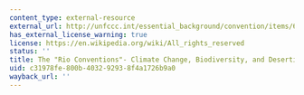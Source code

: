 ```yaml
---
content_type: external-resource
external_url: http://unfccc.int/essential_background/convention/items/6036.php
has_external_license_warning: true
license: https://en.wikipedia.org/wiki/All_rights_reserved
status: ''
title: The "Rio Conventions"- Climate Change, Biodiversity, and Desertification
uid: c31978fe-800b-4032-9293-8f4a1726b9a0
wayback_url: ''
---
```

